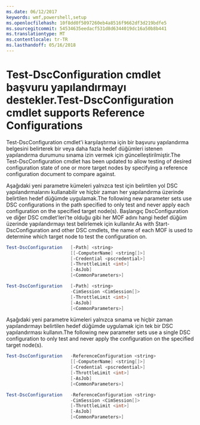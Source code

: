 ```yaml
---
ms.date: 06/12/2017
keywords: wmf,powershell,setup
ms.openlocfilehash: 10f8dd0f5097260eb4a8516f9662df3d219bdfe5
ms.sourcegitcommit: 54534635eedacf531d8d6344019dc16a50b8b441
ms.translationtype: MT
ms.contentlocale: tr-TR
ms.lasthandoff: 05/16/2018
---
```

# <a name="test-dscconfiguration-cmdlet-supports-reference-configurations"></a><span data-ttu-id="145af-102">Test-DscConfiguration cmdlet başvuru yapılandırmayı destekler.</span><span class="sxs-lookup"><span data-stu-id="145af-102">Test-DscConfiguration cmdlet supports Reference Configurations</span></span>

<span data-ttu-id="145af-103">Test-DscConfiguration cmdlet'i karşılaştırma için bir başvuru yapılandırma belgesini belirterek bir veya daha fazla hedef düğümleri istenen yapılandırma durumunu sınama izin vermek için güncelleştirilmiştir.</span><span class="sxs-lookup"><span data-stu-id="145af-103">The Test-DscConfiguration cmdlet has been updated to allow testing of desired configuration state of one or more target nodes by specifying a reference configuration document to compare against.</span></span>

<span data-ttu-id="145af-104">Aşağıdaki yeni parametre kümeleri yalnızca test için belirtilen yol DSC yapılandırmalarını kullanabilir ve hiçbir zaman her yapılandırma üzerinde belirtilen hedef düğümde uygulamak.</span><span class="sxs-lookup"><span data-stu-id="145af-104">The following new parameter sets use DSC configurations in the path specified to only test and never apply each configuration on the specified target node(s).</span></span> <span data-ttu-id="145af-105">Başlangıç DscConfiguration ve diğer DSC cmdlet'leri'te olduğu gibi her MOF adını hangi hedef düğüm üzerinde yapılandırmayı test belirlemek için kullanılır.</span><span class="sxs-lookup"><span data-stu-id="145af-105">As with Start-DscConfiguration and other DSC cmdlets, the name of each MOF is used to determine which target node to test the configuration on.</span></span>

```powershell
Test-DscConfiguration   [-Path] <string>
                        [[-ComputerName] <string[]>]
                        [-Credential <pscredential>]
                        [-ThrottleLimit <int>]
                        [-AsJob]
                        [<CommonParameters>]

Test-DscConfiguration   [-Path] <string>
                        -CimSession <CimSession[]>
                        [-ThrottleLimit <int>]
                        [-AsJob]
                        [<CommonParameters>]
```

<span data-ttu-id="145af-106">Aşağıdaki yeni parametre kümeleri yalnızca sınama ve hiçbir zaman yapılandırmayı belirtilen hedef düğümde uygulamak için tek bir DSC yapılandırması kullanın.</span><span class="sxs-lookup"><span data-stu-id="145af-106">The following new parameter sets use a single DSC configuration to only test and never apply the configuration on the specified target node(s).</span></span>

```powershell
Test-DscConfiguration   -ReferenceConfiguration <string>
                        [[-ComputerName] <string[]>]
                        [-Credential <pscredential>]
                        [-ThrottleLimit <int>]
                        [-AsJob]
                        [<CommonParameters>]

Test-DscConfiguration   -ReferenceConfiguration <string>
                        -CimSession <CimSession[]>
                        [-ThrottleLimit <int>]
                        [-AsJob]
                        [<CommonParameters>]
```

